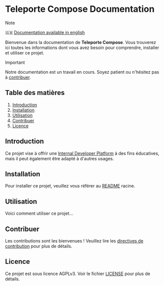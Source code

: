 # Teleporte Compose Documentation

> [!NOTE]  
> 🇬🇧 [Documentation available in english](README.md)

Bienvenue dans la documentation de **Teleporte Compose**. Vous trouverez ici toutes les informations dont vous avez besoin pour comprendre, installer et utiliser ce projet.

> [!IMPORTANT]  
> Notre documentation est un travail en cours. Soyez patient ou n'hésitez pas à [contribuer](#contribute).

## Table des matières

1. [Introduction](#introduction)
2. [Installation](#installation)
3. [Utilisation](#utilisation)
4. [Contribuer](#contribuer)
5. [Licence](#license)

## Introduction

Ce projet vise à offrir une [Internal Developer Platform](https://internaldeveloperplatform.org/what-is-an-internal-developer-platform/) à des fins éducatives, mais il peut également être adapté à d'autres usages.

## Installation

Pour installer ce projet, veuillez vous référer au [README](../README.md) racine.

## Utilisation

Voici comment utiliser ce projet...

## Contribuer

Les contributions sont les bienvenues ! Veuillez lire les [directives de contribution](../CONTRIBUTING.md) pour plus de détails.

## Licence

Ce projet est sous licence AGPLv3. Voir le fichier [LICENSE](../LICENSE) pour plus de détails.
